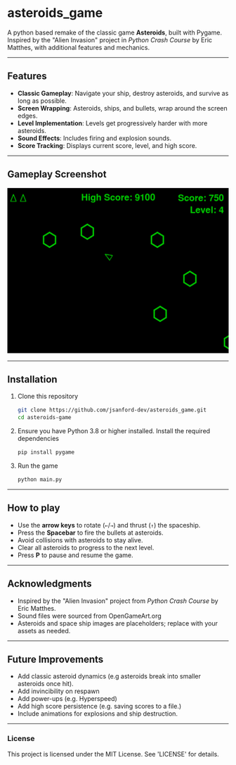 # asteroids_game
A python based remake of the classic game **Asteroids**, built with Pygame. Inspired by the "Alien Invasion" project in *Python Crash Course* by Eric Matthes, with additional features and mechanics.

---

## Features

- **Classic Gameplay**: Navigate your ship, destroy asteroids, and survive as long as possible.
- **Screen Wrapping**: Asteroids, ships, and bullets, wrap around the screen edges.
- **Level Implementation**: Levels get progressively harder with more asteroids.
- **Sound Effects**: Includes firing and explosion sounds.
- **Score Tracking**: Displays current score, level, and high score.

---

## Gameplay Screenshot

![Asteroids Gameplay](assets/images/game_play.png)

---

## Installation

1. Clone this repository
    ```bash
    git clone https://github.com/jsanford-dev/asteroids_game.git
    cd asteroids-game
    ```

2. Ensure you have Python 3.8 or higher installed. Install the required dependencies
    ```bash
    pip install pygame
    ```

3. Run the game
    ```bash
    python main.py
    ```

---

## How to play

 - Use the **arrow keys** to rotate (`←`/`→`) and thrust (`↑`) the spaceship.
 - Press the **Spacebar** to fire the bullets at asteroids.
 - Avoid collisions with asteroids to stay alive.
 - Clear all asteroids to progress to the next level.
 - Press **P** to pause and resume the game.

 ---
 ## Acknowledgments

 - Inspired by the "Alien Invasion" project from *Python Crash Course* by Eric Matthes.
 - Sound files were sourced from OpenGameArt.org
 - Asteroids and space ship images are placeholders; replace with your assets as needed. 

 ---

 ## Future Improvements

 - Add classic asteroid dynamics (e.g asteroids break into smaller asteroids once hit).
 - Add invincibility on respawn
 - Add power-ups (e.g. Hyperspeed)
 - Add high score persistence (e.g. saving scores to a file.)
 - Include animations for explosions and ship destruction.

 ---
 ### License

 This project is licensed under the MIT License. See 'LICENSE' for details.
